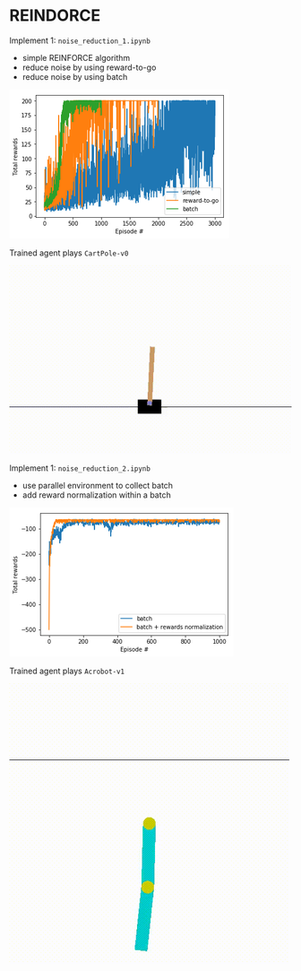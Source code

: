 # REINDORCE


Implement 1: `noise_reduction_1.ipynb`
- simple REINFORCE algorithm
- reduce noise by using reward-to-go
- reduce noise by using batch

![](output_1.png)

Trained agent plays `CartPole-v0`

![](videos/cartpole.gif)


Implement 1: `noise_reduction_2.ipynb`
- use parallel environment to collect batch
- add reward normalization within a batch

![](output_2.png)

Trained agent plays `Acrobot-v1`

![](videos/acrobot.gif)
